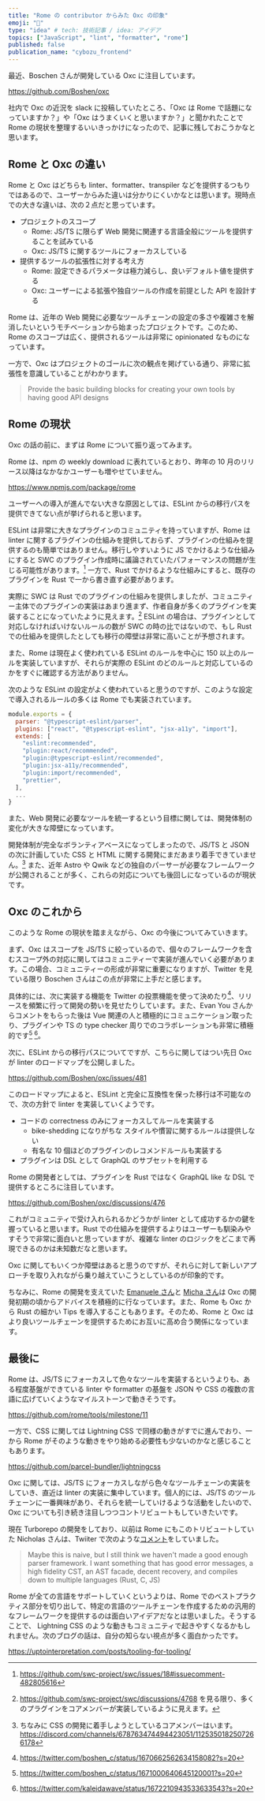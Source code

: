 ```yaml
---
title: "Rome の contributor からみた Oxc の印象"
emoji: "🦀"
type: "idea" # tech: 技術記事 / idea: アイデア
topics: ["JavaScript", "lint", "formatter", "rome"]
published: false
publication_name: "cybozu_frontend"
---
```


最近、Boschen さんが開発している Oxc に注目しています。

https://github.com/Boshen/oxc

社内で Oxc の近況を slack に投稿していたところ、「Oxc は Rome で話題になっていますか？」や「Oxc はうまくいくと思いますか？」と聞かれたことで Rome の現状を整理するいいきっかけになったので、記事に残しておこうかなと思います。

## Rome と Oxc の違い

Rome と Oxc はどちらも linter、formatter、transpiler などを提供するつもりではあるので、ユーザーからみた違いは分かりにくいかなとは思います。現時点での大きな違いは、次の２点だと思っています。

- プロジェクトのスコープ
  - Rome: JS/TS に限らず Web 開発に関連する言語全般にツールを提供することを試みている
  - Oxc: JS/TS に関するツールにフォーカスしている
- 提供するツールの拡張性に対する考え方
  - Rome: 設定できるパラメータは極力減らし、良いデフォルト値を提供する
  - Oxc: ユーザーによる拡張や独自ツールの作成を前提とした API を設計する

Rome は、近年の Web 開発に必要なツールチェーンの設定の多さや複雑さを解消したいというモチベーションから始まったプロジェクトです。このため、Rome のスコープは広く、提供されるツールは非常に opinionated なものになっています。

一方で、Oxc はプロジェクトのゴールに次の観点を掲げている通り、非常に拡張性を意識していることがわかります。

> Provide the basic building blocks for creating your own tools by having good API designs

## Rome の現状

Oxc の話の前に、まずは Rome について振り返ってみます。

Rome は、npm の weekly download に表れているとおり、昨年の 10 月のリリース以降はなかなかユーザーも増やせていません。

https://www.npmjs.com/package/rome

ユーザーへの導入が進んでない大きな原因としては、ESLint からの移行パスを提供できてない点が挙げられると思います。

ESLint は非常に大きなプラグインのコミュニティを持っていますが、Rome は linter に関するプラグインの仕組みを提供しておらず、プラグインの仕組みを提供するのも簡単ではありません。移行しやすいように JS でかけるような仕組みにすると SWC のプラグイン作成時に議論されていたパフォーマンスの問題が生じる可能性があります。[^1] 一方で、Rust でかけるような仕組みにすると、既存のプラグインを Rust で一から書き直す必要があります。

[^1]: https://github.com/swc-project/swc/issues/18#issuecomment-482805616

実際に SWC は Rust でのプラグインの仕組みを提供しましたが、コミュニティー主体でのプラグインの実装はあまり進まず、作者自身が多くのプラグインを実装することになっていたように見えます。[^2] ESLint の場合は、プラグインとして対応しなければいけないルールの数が SWC の時の比ではないので、もし Rust での仕組みを提供したとしても移行の障壁は非常に高いことが予想されます。

[^2]: https://github.com/swc-project/swc/discussions/4768 を見る限り、多くのプラグインをコアメンバーが実装しているように見えます。

また、Rome は現在よく使われている ESLint のルールを中心に 150 以上のルールを実装していますが、それらが実際の ESLint のどのルールと対応しているのかをすぐに確認する方法がありません。

次のような ESLint の設定がよく使われていると思うのですが、このような設定で導入されるルールの多くは Rome でも実装されています。

```js
module.exports = {
  parser: "@typescript-eslint/parser",
  plugins: ["react", "@typescript-eslint", "jsx-a11y", "import"],
  extends: [
    "eslint:recommended",
    "plugin:react/recommended",
    "plugin:@typescript-eslint/recommended",
    "plugin:jsx-a11y/recommended",
    "plugin:import/recommended",
    "prettier",
  ],
  ...
}
```

また、Web 開発に必要なツールを統一するという目標に関しては、開発体制の変化が大きな障壁になっています。

開発体制が完全なボランティアベースになってしまったので、JS/TS と JSON の次に計画していた CSS と HTML に関する開発にまだあまり着手できていません。[^3] また、近年 Astro や Qwik などの独自のパーサーが必要なフレームワークが公開されることが多く、これらの対応についても後回しになっているのが現状です。

[^3]: ちなみに CSS の開発に着手しようとしているコアメンバーはいます。https://discord.com/channels/678763474494423051/1125350182507266178

## Oxc のこれから

このような Rome の現状を踏まえながら、Oxc の今後についてみていきます。

まず、Oxc はスコープを JS/TS に絞っているので、個々のフレームワークを含むスコープ外の対応に関してはコミュニティーで実装が進んでいく必要があります。この場合、コミュニティーの形成が非常に重要になりますが、Twitter を見ている限り Boschen さんはこの点が非常に上手だと感じます。

具体的には、次に実装する機能を Twitter の投票機能を使って決めたり[^4]、リリースを頻繁に行って開発の勢いを見せたりしています。また、Evan You さんからコメントをもらった後は Vue 関連の人と積極的にコミュニケーション取ったり、プラグインや TS の type checker 周りでのコラボレーションも非常に積極的です[^5] [^6]。

[^4]: https://twitter.com/boshen_c/status/1670662562634158082?s=20
[^5]: https://twitter.com/boshen_c/status/1671000640645120001?s=20
[^6]: https://twitter.com/kaleidawave/status/1672210943533633543?s=20

次に、ESLint からの移行パスについてですが、こちらに関してはつい先日 Oxc が linter のロードマップを公開しました。

https://github.com/Boshen/oxc/issues/481

このロードマップによると、ESLint と完全に互換性を保った移行は不可能なので、次の方針で linter を実装していくようです。

- コードの correctness のみにフォーカスしてルールを実装する
  - bike-shedding になりがちな スタイルや慣習に関するルールは提供しない
  - 有名な 10 個ほどのプラグインのレコメンドルールも実装する
- プラグインは DSL として GraphQL のサブセットを利用する

Rome の開発者としては、プラグインを Rust ではなく GraphQL like な DSL で提供するところに注目しています。

https://github.com/Boshen/oxc/discussions/476

これがコミュニティで受け入れられるかどうかが linter として成功するかの鍵を握っていると思います。Rust での仕組みを提供するよりはユーザーも馴染みやすそうで非常に面白いと思っていますが、複雑な linter のロジックをどこまで再現できるのかは未知数だなと思います。

Oxc に関してもいくつか障壁はあると思うのですが、それらに対して新しいアプローチを取り入れながら乗り越えていこうとしているのが印象的です。

ちなみに、Rome の開発を支えていた [Emanuele さん](https://twitter.com/ematipico)と [Micha さん](https://twitter.com/MichaReiser)は Oxc の開発初期の頃からアドバイスを積極的に行なっています。また、Rome も Oxc から Rust の細かい Tips を導入することもあります。そのため、Rome と Oxc はより良いツールチェーンを提供するためにお互いに高め合う関係になっています。

## 最後に

Rome は、JS/TS にフォーカスして色々なツールを実装するというよりも、ある程度基盤ができている linter や formatter の基盤を JSON や CSS の複数の言語に広げていくようなマイルストーンで動きそうです。

https://github.com/rome/tools/milestone/11

一方で、CSS に関しては Lightning CSS で同様の動きがすでに進んでおり、一から Rome がそのような動きをやり始める必要性も少ないのかなと感じることもあります。

https://github.com/parcel-bundler/lightningcss

Oxc に関しては、JS/TS にフォーカスしながら色々なツールチェーンの実装をしていき、直近は linter の実装に集中しています。個人的には、JS/TS のツールチェーンに一番興味があり、それらを統一していけるような活動をしたいので、Oxc についても引き続き注目しつつコントリビュートもしていきたいです。

現在 Turborepo の開発をしており、以前は Rome にもこのトリビュートしていた Nicholas さんは、Twiiter で次のような[コメント](https://twitter.com/NicholasLYang/status/1642330243942809600?s=20)をしていました。

> Maybe this is naive, but I still think we haven't made a good enough parser framework. I want something that has good error messages, a high fidelity CST, an AST facade, decent recovery, and compiles down to multiple languages (Rust, C, JS)

Rome が全ての言語をサポートしていくというよりは、Rome でのベストプラクティス部分を切り出して、特定の言語のツールチェーンを作成するための汎用的なフレームワークを提供するのは面白いアイデアだなとは思いました。そうすることで、 Lightning CSS のような動きもコミュニティで起きやすくなるかもしれません。次のブログの話は、自分の知らない視点が多く面白かったです。

https://uptointerpretation.com/posts/tooling-for-tooling/

